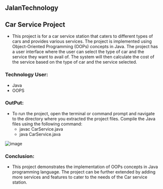 ## JalanTechnology
## Car Service Project
  * This project is for a car service station that caters to different types of cars and provides various services. The project is implemented using Object-Oriented Programming (OOPs) concepts in Java. The project has a user interface where the user can select the type of car and the service they want to avail of. The system will then calculate the cost of the service based on the type of car and the service selected.

### Technology User:
  * Java
  * OOPS

### OutPut:
   * To run the project, open the terminal or command prompt and navigate to the directory where you extracted the project files. Compile the Java files using the       following command:
      * javac CarService.java
      * java  CarService.java

![image](https://github.com/Shubham-Katre/Jalan_Technology/assets/112012810/3d6fce99-6034-486a-a75a-f9e028185347)




### Conclusion:
 * This project demonstrates the implementation of OOPs concepts in Java programming language. The project can be further extended by adding more services and features to cater to the needs of the Car service station.

